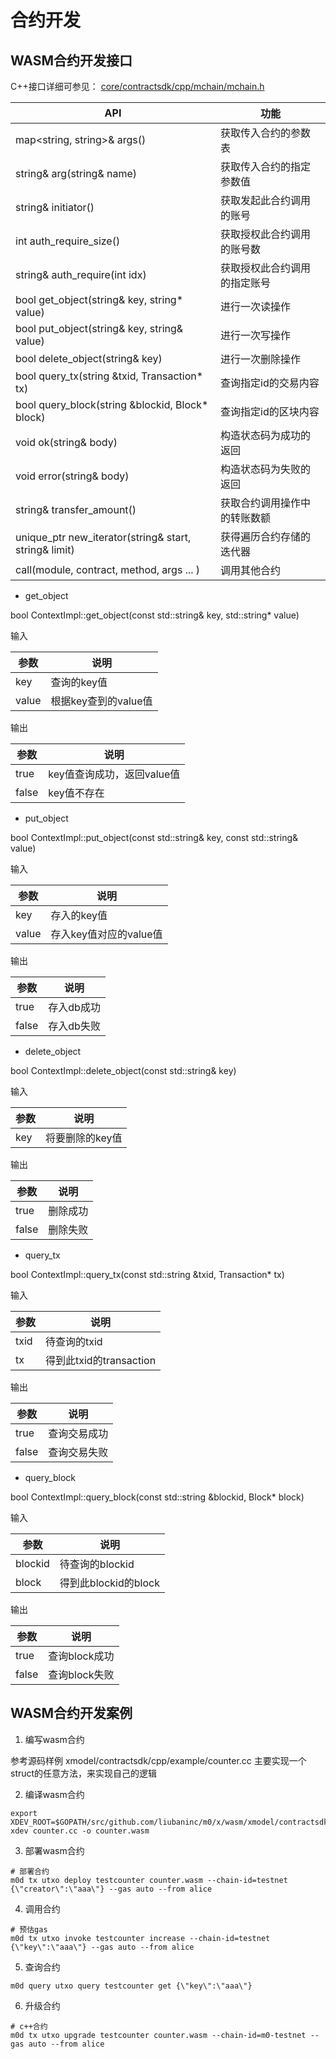 # 合约开发

## WASM合约开发接口

C++接口详细可参见： [core/contractsdk/cpp/mchain/mchain.h](https://github.com/liubaninc/m0/blob/master/x/wasm/xmodel/contractsdk/cpp/src/mchain/account.h)

| API                                                          | 功能                         |
| ------------------------------------------------------------ | ---------------------------- |
| map<string, string>& args()                                  | 获取传入合约的参数表         |
| string& arg(string& name)                                    | 获取传入合约的指定参数值     |
| string& initiator()                                          | 获取发起此合约调用的账号     |
| int auth_require_size()                                      | 获取授权此合约调用的账号数   |
| string& auth_require(int idx)                                | 获取授权此合约调用的指定账号 |
| bool get_object(string& key, string* value)                  | 进行一次读操作               |
| bool put_object(string& key, string& value)                  | 进行一次写操作               |
| bool delete_object(string& key)                              | 进行一次删除操作             |
| bool query_tx(string &txid, Transaction* tx)                 | 查询指定id的交易内容         |
| bool query_block(string &blockid, Block* block)              | 查询指定id的区块内容         |
| void ok(string& body)                                        | 构造状态码为成功的返回       |
| void error(string& body)                                     | 构造状态码为失败的返回       |
| string& transfer_amount()                                    | 获取合约调用操作中的转账数额 |
| unique_ptr<Iterator> new_iterator(string& start, string& limit) | 获得遍历合约存储的迭代器     |
| call(module, contract, method, args ... )                    | 调用其他合约                 |

-  get_object

bool ContextImpl::get_object(const std::string& key, std::string* value)

输入

| 参数  | 说明                 |
| ----- | -------------------- |
| key   | 查询的key值          |
| value | 根据key查到的value值 |

输出

| 参数  | 说明                       |
| ----- | -------------------------- |
| true  | key值查询成功，返回value值 |
| false | key值不存在                |

- put_object

bool ContextImpl::put_object(const std::string& key, const std::string& value)

输入

| 参数  | 说明                   |
| ----- | ---------------------- |
| key   | 存入的key值            |
| value | 存入key值对应的value值 |

输出

| 参数  | 说明       |
| ----- | ---------- |
| true  | 存入db成功 |
| false | 存入db失败 |

- delete_object

bool ContextImpl::delete_object(const std::string& key)

输入

| 参数 | 说明            |
| ---- | --------------- |
| key  | 将要删除的key值 |

输出

| 参数  | 说明     |
| ----- | -------- |
| true  | 删除成功 |
| false | 删除失败 |

- query_tx

bool ContextImpl::query_tx(const std::string &txid, Transaction* tx)

输入

| 参数 | 说明                    |
| ---- | ----------------------- |
| txid | 待查询的txid            |
| tx   | 得到此txid的transaction |

输出

| 参数  | 说明         |
| ----- | ------------ |
| true  | 查询交易成功 |
| false | 查询交易失败 |

- query_block

bool ContextImpl::query_block(const std::string &blockid, Block* block)

输入

| 参数    | 说明                 |
| ------- | -------------------- |
| blockid | 待查询的blockid      |
| block   | 得到此blockid的block |

输出

| 参数  | 说明          |
| ----- | ------------- |
| true  | 查询block成功 |
| false | 查询block失败 |

## WASM合约开发案例

1. 编写wasm合约

参考源码样例 xmodel/contractsdk/cpp/example/counter.cc 主要实现一个struct的任意方法，来实现自己的逻辑

2. 编译wasm合约

```shell
export XDEV_ROOT=$GOPATH/src/github.com/liubaninc/m0/x/wasm/xmodel/contractsdk/cpp 
xdev counter.cc -o counter.wasm
```
3. 部署wasm合约

```shell
# 部署合约
m0d tx utxo deploy testcounter counter.wasm --chain-id=testnet {\"creator\":\"aaa\"} --gas auto --from alice
```
4. 调用合约

```shell
# 预估gas
m0d tx utxo invoke testcounter increase --chain-id=testnet {\"key\":\"aaa\"} --gas auto --from alice
```

5. 查询合约

```shell
m0d query utxo query testcounter get {\"key\":\"aaa\"}
```

6. 升级合约

```shell
# c++合约
m0d tx utxo upgrade testcounter counter.wasm --chain-id=m0-testnet --gas auto --from alice
```

